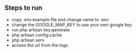 ## Steps to run

 - copy .env.example file and change name to .env
 - change the GOOGLE_MAP_KEY to use your own google key
 - run php artisan key:generate
 - php artisan config:cache
 - php artisan serv
 - access the url from the logs.
